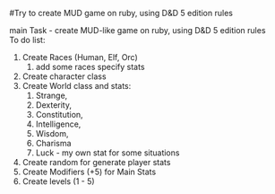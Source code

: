 #Try to create MUD game on ruby, using D&amp;D 5 edition rules

main Task - create MUD-like game on ruby, using D&D 5 edition rules <br>
To do list:

1. Create Races (Human, Elf, Orc)
    1) add some races specify stats
2. Create character class 
3. Create World class and stats:
    1) Strange,
    2) Dexterity,
    3) Constitution,
    4) Intelligence,
    5) Wisdom,
    6) Charisma
    7) Luck - my own stat for some situations
4. Create random for generate player stats
5. Create Modifiers (+5) for Main Stats
6. Create levels (1 - 5)